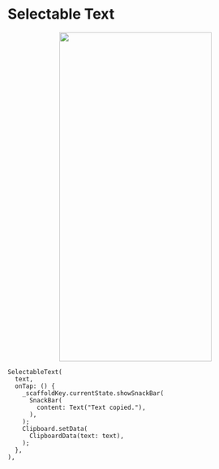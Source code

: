 # Selectable Text
<p align="center">
<img src="https://docs.google.com/uc?id=15_urYiOwgfIbXwT1aq9zRRW50DfgWaNd" height="649" width="300">
</p>

```
SelectableText(
  text,
  onTap: () {
    _scaffoldKey.currentState.showSnackBar(
      SnackBar(
        content: Text("Text copied."),
      ),
    );
    Clipboard.setData(
      ClipboardData(text: text),
    );
  },
),
```

